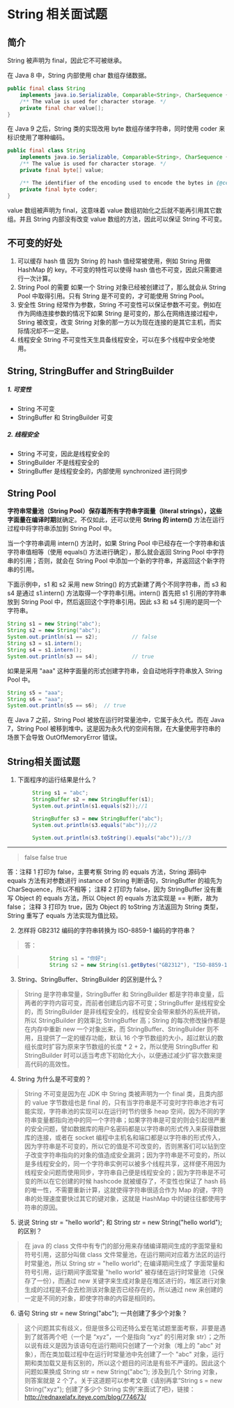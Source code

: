 # String 相关面试题

## 简介
String 被声明为 final，因此它不可被继承。

在 Java 8 中，String 内部使用 char 数组存储数据。


```JAVA
public final class String
    implements java.io.Serializable, Comparable<String>, CharSequence {
    /** The value is used for character storage. */
    private final char value[];
}
```
在 Java 9 之后，String 类的实现改用 byte 数组存储字符串，同时使用 coder 来标识使用了哪种编码。


```JAVA
public final class String
    implements java.io.Serializable, Comparable<String>, CharSequence {
    /** The value is used for character storage. */
    private final byte[] value;

    /** The identifier of the encoding used to encode the bytes in {@code value}. */
    private final byte coder;
}
```
value 数组被声明为 final，这意味着 value 数组初始化之后就不能再引用其它数组。并且 String 内部没有改变 value 数组的方法，因此可以保证 String 不可变。

## 不可变的好处

1. 可以缓存 hash 值
因为 String 的 hash 值经常被使用，例如 String 用做 HashMap 的 key。不可变的特性可以使得 hash 值也不可变，因此只需要进行一次计算。
2. String Pool 的需要
如果一个 String 对象已经被创建过了，那么就会从 String Pool 中取得引用。只有 String 是不可变的，才可能使用 String Pool。
3. 安全性
String 经常作为参数，String 不可变性可以保证参数不可变。例如在作为网络连接参数的情况下如果 String 是可变的，那么在网络连接过程中，String 被改变，改变 String 对象的那一方以为现在连接的是其它主机，而实际情况却不一定是。
4. 线程安全
String 不可变性天生具备线程安全，可以在多个线程中安全地使用。

## String, StringBuffer and StringBuilder

##### 1. 可变性
* String 不可变
* StringBuffer 和 StringBuilder 可变
##### 2. 线程安全
* String 不可变，因此是线程安全的
* StringBuilder 不是线程安全的
* StringBuffer 是线程安全的，内部使用 synchronized 进行同步

## String Pool
**字符串常量池（String Pool）**保存着所有字符串字面量（literal strings），这些字面量在**编译时期**就确定。不仅如此，还可以使用 **String 的 intern()** 方法在运行过程中将字符串添加到 String Pool 中。

当一个字符串调用 intern() 方法时，如果 String Pool 中已经存在一个字符串和该字符串值相等（使用 equals() 方法进行确定），那么就会返回 String Pool 中字符串的引用；否则，就会在 String Pool 中添加一个新的字符串，并返回这个新字符串的引用。

下面示例中，s1 和 s2 采用 new String() 的方式新建了两个不同字符串，而 s3 和 s4 是通过 s1.intern() 方法取得一个字符串引用。intern() 首先把 s1 引用的字符串放到 String Pool 中，然后返回这个字符串引用。因此 s3 和 s4 引用的是同一个字符串。


```JAVA
String s1 = new String("abc");
String s2 = new String("abc");
System.out.println(s1 == s2);           // false
String s3 = s1.intern();
String s4 = s1.intern();
System.out.println(s3 == s4);           // true
```

如果是采用 "aaa" 这种字面量的形式创建字符串，会自动地将字符串放入 String Pool 中。


```JAVA
String s5 = "aaa";
String s6 = "aaa";
System.out.println(s5 == s6);  // true
```

在 Java 7 之前，String Pool 被放在运行时常量池中，它属于永久代。而在 Java 7，String Pool 被移到堆中。这是因为永久代的空间有限，在大量使用字符串的场景下会导致 OutOfMemoryError 错误。


## String相关面试题

1. 下面程序的运行结果是什么？


```JAVA
        String s1 = "abc";
        StringBuffer s2 = new StringBuffer(s1);
        System.out.println(s1.equals(s2));//1

        StringBuffer s3 = new StringBuffer("abc");
        System.out.println(s3.equals("abc"));//2

        System.out.println(s3.toString().equals("abc"));//3
```

-------

> false false true
>
答：注释 1 打印为 false，主要考察 String 的 equals 方法，String 源码中 equals 方法有对参数进行 instance of String 判断语句，StringBuffer 的祖先为 CharSequence，所以不相等； 注释 2 打印为 false，因为 StringBuffer 没有重写 Object 的 equals 方法，所以 Object 的 equals 方法实现是 == 判断，故为 false； 注释 3 打印为 true，因为 Object 的 toString 方法返回为 String 类型，String 重写了 equals 方法实现为值比较。


2. 怎样将 GB2312 编码的字符串转换为 ISO-8859-1 编码的字符串？

> 答：

> ```JAVA
>         String s1 = "你好";
>         String s2 = new String(s1.getBytes("GB2312"), "ISO-8859-1");
> ```


3. String、StringBuffer、StringBuilder 的区别是什么？

> String 是字符串常量，StringBuffer 和 StringBuilder 都是字符串变量，后两者的字符内容可变，而前者创建后内容不可变；StringBuffer 是线程安全的，而 StringBuilder 是非线程安全的，线程安全会带来额外的系统开销，所以 StringBuilder 的效率比 StringBuffer 高；String 的每次修改操作都是在内存中重新 new 一个对象出来，而 StringBuffer、StringBuilder 则不用，且提供了一定的缓存功能，默认 16 个字节数组的大小，超过默认的数组长度时扩容为原来字节数组的长度 * 2 + 2，所以使用 StringBuffer 和 StringBuilder 时可以适当考虑下初始化大小，以便通过减少扩容次数来提高代码的高效性。


4. String 为什么是不可变的？

> String 不可变是因为在 JDK 中 String 类被声明为一个 final 类，且类内部的 value 字节数组也是 final 的，只有当字符串是不可变时字符串池才有可能实现，字符串池的实现可以在运行时节约很多 heap 空间，因为不同的字符串变量都指向池中的同一个字符串；如果字符串是可变的则会引起很严重的安全问题，譬如数据库的用户名密码都是以字符串的形式传入来获得数据库的连接，或者在 socket 编程中主机名和端口都是以字符串的形式传入，因为字符串是不可变的，所以它的值是不可改变的，否则黑客们可以钻到空子改变字符串指向的对象的值造成安全漏洞；因为字符串是不可变的，所以是多线程安全的，同一个字符串实例可以被多个线程共享，这样便不用因为线程安全问题而使用同步，字符串自己便是线程安全的；因为字符串是不可变的所以在它创建的时候 hashcode 就被缓存了，不变性也保证了 hash 码的唯一性，不需要重新计算，这就使得字符串很适合作为 Map 的键，字符串的处理速度要快过其它的键对象，这就是 HashMap 中的键往往都使用字符串的原因。


5. 说说 String str = "hello world"; 和 String str = new String("hello world"); 的区别？

> 在 java 的 class 文件中有专门的部分用来存储编译期间生成的字面常量和符号引用，这部分叫做 class 文件常量池，在运行期间对应着方法区的运行时常量池，所以 String str = "hello world"; 在编译期间生成了 字面常量和符号引用，运行期间字面常量 "hello world" 被存储在运行时常量池（只保存了一份），而通过 new 关键字来生成对象是在堆区进行的，堆区进行对象生成的过程是不会去检测该对象是否已经存在的，所以通过 new 来创建的一定是不同的对象，即使字符串的内容是相同的。


6. 语句 String str = new String("abc"); 一共创建了多少个对象？

> 这个问题其实有歧义，但是很多公司还特么爱在笔试题里面考察，非要是遇到了就答两个吧（一个是 “xyz”，一个是指向 “xyz” 的引用对象 str）；之所以说有歧义是因为该语句在运行期间只创建了一个对象（堆上的 "abc" 对象），而在类加载过程中在运行时常量池中先创建了一个 "abc" 对象，运行期和类加载又是有区别的，所以这个题目的问法是有些不严谨的。因此这个问题如果换成 String str = new String("abc"); 涉及到几个 String 对象，则答案就是 2 个了。关于这道题可以参考文章《请别再拿“String s = new String("xyz"); 创建了多少个 String 实例”来面试了吧》，链接：http://rednaxelafx.iteye.com/blog/774673/